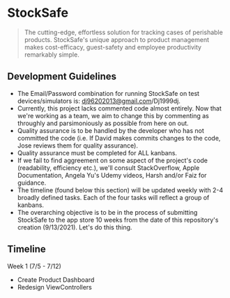 # StockSafe
>The cutting-edge, effortless solution for tracking cases of perishable products. StockSafe's unique approach to product management makes cost-efficacy, guest-safety and employee productivity remarkably simple.

## Development Guidelines
* The Email/Password combination for running StockSafe on test devices/simulators is: dj96202013@gmail.com/Dj1999dj.
* Currently, this project lacks commented code almost entirely. Now that we're working as a team, we aim to change this by commenting as throughly and parsimoniously as possible from here on out.
* Quality assurance is to be handled by the developer who has not committed the code (i.e. If David makes commits changes to the code, Jose reviews them for quality assurance).
* Quality assurance must be completed for ALL kanbans.
* If we fail to find aggreement on some aspect of the project's code (readability, efficiency etc.), we'll consult StackOverflow, Apple Documentation, Angela Yu's Udemy videos, Harsh and/or Faiz for guidance.
* The timeline (found below this section) will be updated weekly with 2-4 broadly defined tasks. Each of the four tasks will reflect a group of kanbans.
* The overarching objective is to be in the process of submitting StockSafe to the app store 10 weeks from the date of this repository's creation (9/13/2021). Let's do this thing.

## Timeline
Week 1 (7/5 - 7/12)
* Create Product Dashboard
* Redesign ViewControllers

